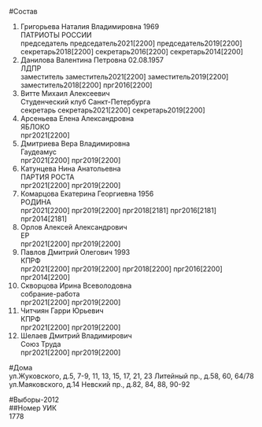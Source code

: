 #Состав  
1. Григорьева Наталия Владимировна 1969  
    ПАТРИОТЫ РОССИИ  
    председатель председатель2021[2200] председатель2019[2200] секретарь2018[2200] секретарь2016[2200] секретарь2014[2200]  
2. Данилова Валентина Петровна 02.08.1957  
    ЛДПР  
    заместитель заместитель2021[2200] заместитель2019[2200] заместитель2018[2200] прг2016[2200]  
3. Витте Михаил Алексеевич  
    Студенческий клуб Санкт-Петербурга  
    секретарь секретарь2021[2200] секретарь2019[2200]  
4. Арсеньева Елена Александровна  
    ЯБЛОКО  
    прг2021[2200]  
5. Дмитриева Вера Владимировна  
    Гаудеамус  
    прг2021[2200] прг2019[2200]  
6. Катунцева Нина Анатольевна  
    ПАРТИЯ РОСТА  
    прг2021[2200] прг2019[2200]  
7. Комарцова Екатерина Георгиевна 1956  
    РОДИНА  
    прг2021[2200] прг2019[2200] прг2018[2181] прг2016[2181] прг2014[2181]  
8. Орлов Алексей Александрович  
    ЕР  
    прг2021[2200] прг2019[2200]  
9. Павлов Дмитрий Олегович 1993  
    КПРФ  
    прг2021[2200] прг2019[2200] прг2018[2200] прг2016[2200] прг2014[2200]  
10. Скворцова Ирина Всеволодовна  
    собрание-работа  
    прг2021[2200] прг2019[2200]  
11. Читчиян Гарри Юрьевич  
    КПРФ  
    прг2021[2200] прг2019[2200]  
12. Шелаев Дмитрий Владимирович  
    Союз Труда  
    прг2021[2200] прг2019[2200]  
  
#Дома  
ул.Жуковского, д.5, 7-9, 11, 13, 15, 17, 21, 23 Литейный пр., д.58, 60, 64/78 ул.Маяковского, д.14 Невский пр., д.82, 84, 88, 90-92  
  
#Выборы-2012  
##Номер УИК  
1778  
